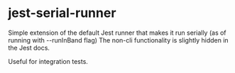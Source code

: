 # jest-serial-runner

Simple extension of the default Jest runner that makes it run serially (as of running with --runInBand flag)
The non-cli functionality is slightly hidden in the Jest docs.

Useful for integration tests. 
